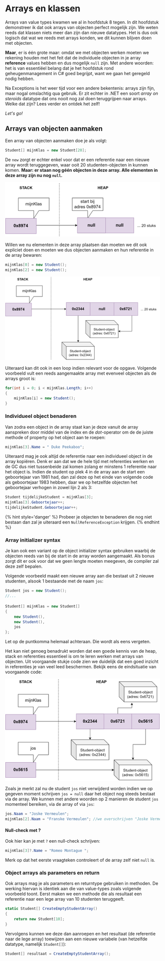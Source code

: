 # Arrays en klassen <!--\label{ch:12}-->

Arrays van value types kwamen we al in hoofdstuk 8 tegen. In dit hoofdstuk demonstreer ik dat ook arrays van objecten perfect mogelijk zijn. We weten reeds dat klassen niets meer dan zijn dan nieuwe datatypes.  Het is dus ook logisch dat wat we reeds met arrays konden, we dit  kunnen blijven doen met objecten. 

**Maar**, er is één grote maar: omdat we met objecten werken moeten we rekening houden met het feit dat de individuele objecten in je array **reference** values hebben en dus mogelijk ``null`` zijn. Met andere woorden: het is van essentiëel belang dat je het hoofdstuk rond geheugenmanagement in C# goed begrijpt, want we gaan het geregeld nodig hebben.

Na Exceptions is het weer tijd voor een andere bekentenis: arrays zijn fijn, maar nogal omslachtig qua gebruik. Er zit echter in .NET een soort *array on steroids* datatype dat ons nooit nog zal doen teruggrijpen naar arrays. Welke dat zijn? Lees verder en ontdek het zelf!

*Let's go!*

## Arrays van objecten aanmaken

Een array van objecten aanmaken doe je als volgt:


```csharp
Student[] mijnKlas = new Student[20];
```

De ``new`` zorgt er echter enkel voor dat er een referentie naar een nieuwe array wordt teruggegeven, waar ooit 20 studenten-objecten in kunnen komen. **Maar: er staan nog géén objecten in deze array. Alle elementen in deze array zijn nu nog ``null``.**


![De referentie naar een, nu nog, lege array is aangemaakt.](../assets/6_klassen/beginarraysit.png)<!--{width=60%}-->


Willen we nu elementen in deze array plaatsen dan moeten we dit ook expliciet doen en moeten we dus objecten aanmaken en hun referentie in de array bewaren:

```csharp
mijnKlas[0] = new Student();
mijnKlas[2] = new Student();
```


![De situatie in het geheugen nadat 2 objecten werden aangemaakt en in de array werden geplaatst.](../assets/6_klassen/beginarraysit2.png)<!--{width=60%}-->





Uiteraard kan dit ook in een loop indien relevant voor de opgave. Volgende voorbeeld vult een reeds aangemaakte array met evenveel objecten als de arrays groot is: 

```csharp
for(int i = 0; i < mijnKlas.Length; i++)
{
    mijnKlas[i] = new Student();
}
```


### Individueel object benaderen

Van zodra een object in de array staat kan je deze vanuit de array aanspreken door middel van de index en de *dot*-operator om de de juiste methode of property op het object aan te roepen:


```csharp
mijnKlas[3].Name = " Duke Peekaboo";
```

Uiteraard mag je ook altijd de referentie naar een individueel object in de array kopiëren. Denk er aan dat we de hele tijd met referenties werken en de GC dus niet tussenbeide zal komen zolang er minstens 1 referentie naar het object is. Indien de student op plek 4 in de array aan de start een geboortejaar van 1981 had, dan zal deze op het einde van volgende code als geboortejaar 1983 hebben, daar we op hetzelfde objecten het geboortejaar verhogen in zowel lijn 2 als 3:

```csharp
Student tijdelijkeStudent = mijnKlas[3];
mijnKlas[3].Geboortejaar++;
tijdelijkeStudent.Geboortejaar++;
```

{% hint style='danger' %}
Probeer je objecten te benaderen die nog niet bestaan dan zal je uiteraard een ``NullReferenceException`` krijgen.
{% endhint %}



### Array initializer syntax

Je kan ook een variant op de object initializer syntax gebruiken waarbij de objecten reeds van bij de start in de array worden aangemaakt. Als bonus zorgt dit er ook voor dat we geen lengte moeten meegeven, de compiler zal deze zelf bepalen. 

Volgende voorbeeld maakt een nieuwe array aan die bestaat uit 2 nieuwe studenten, alsook 1 bestaande met de naam ``jos``:

```csharp
Student jos = new Student();
//...

Student[] mijnKlas = new Student[]
{
    new Student(),
    new Student(),
    jos
};
```

Let op de puntkomma helemaal achteraan. Die wordt als eens vergeten.




Het kan niet genoeg benadrukt worden dat een goede kennis van de heap, stack en referenties essentieel is om te leren werken met arrays van objecten. Uit voorgaande stukje code zien we duidelijk dat een goed inzicht in referenties je van veel leed beschermen. Bekijk eens de eindsituatie van voorgaande code:


![De situatie in het geheugen op het einde.](../assets/6_klassen/objeeindsit.png)<!--{width=63%}-->

Zoals je merkt zal nu de student ``jos`` niet verwijderd worden indien we op gegeven moment schrijven ``jos = null`` daar het object nog steeds bestaat via de array. We kunnen met andere woorden op 2 manieren de student ``jos`` momenteel bereiken, via de array of via ``jos``:

```csharp
jos.Naam = "Joske Vermeulen";
mijnKlas[2].Naam = "Franske Vermeulen"; //we overschrijven "Joske Vermeulen"
```


#### Null-check met ?

Ook hier kan je met ``?`` een null-check schrijven:

```csharp
mijnKlas[3]?.Name = "Romeo Montague ";
```

Merk op dat het eerste vraagteken controleert of de array zelf niet ``null`` is. 

### Object arrays als parameters en return

Ook arrays mag je als parameters en returntype gebruiken in methoden. De werking hiervan is identiek aan die van value-types zoals volgende voorbeeld toont. Eerst maken we een methode die als resultaat een referentie naar een lege array van 10 studenten teruggeeft.

```csharp
static Student[] CreateEmptyStudentArray()
{
    return new Student[10];
}
```
Vervolgens kunnen we deze dan aanroepen en het resultaat (de referentie naar de lege array) toewijzen aan een nieuwe variabele (van hetzelfde datatype, namelijk ``Student[]``):


```csharp
Student[] resultaat = CreateEmptyStudentArray();
```




